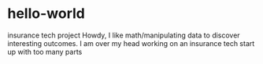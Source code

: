 # hello-world
insurance tech project
Howdy,
I like math/manipulating data to discover interesting outcomes.
I am over my head working on an insurance tech start up with too many parts
